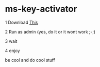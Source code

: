 # ms-key-activator


1 Download [This](/Activator.md)

2 Run as admin (yes, do it or it wont work ;-;)

3 wait

4 enjoy


be cool and do cool stuff
